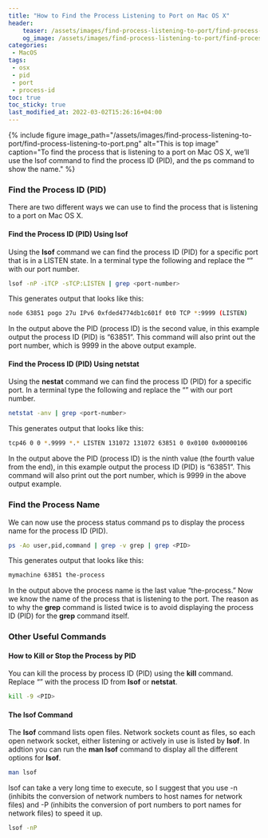 ```yaml
---
title: "How to Find the Process Listening to Port on Mac OS X"
header:
    teaser: /assets/images/find-process-listening-to-port/find-process-listening-to-port.png
    og_image: /assets/images/find-process-listening-to-port/find-process-listening-to-port.png
categories: 
 - MacOS
tags: 
 - osx
 - pid
 - port
 - process-id
toc: true
toc_sticky: true
last_modified_at: 2022-03-02T15:26:16+04:00
---
```


{% include figure image_path="/assets/images/find-process-listening-to-port/find-process-listening-to-port.png" alt="This is top image" caption="To find the process that is listening to a port on Mac OS X, we’ll use the lsof command to find the process ID (PID), and the ps command to show the name." %}

### Find the Process ID (PID)

There are two different ways we can use to find the process that is listening to a port on Mac OS X.

#### Find the Process ID (PID) Using lsof

Using the **lsof** command we can find the process ID (PID) for a specific port that is in a LISTEN state. In a terminal type the following and replace the “<port-number>” with our port number.

```bash
lsof -nP -iTCP -sTCP:LISTEN | grep <port-number>
```

This generates output that looks like this:

```bash
node 63851 pogo 27u IPv6 0xfded4774db1c601f 0t0 TCP *:9999 (LISTEN)
```

In the output above the PID (process ID) is the second value, in this example output the process ID (PID) is “63851”. This command will also print out the port number, which is 9999 in the above output example.

#### Find the Process ID (PID) Using netstat

Using the **nestat** command we can find the process ID (PID) for a specific port. In a terminal type the following and replace the “<port-number>” with our port number.

```bash
netstat -anv | grep <port-number>
```

This generates output that looks like this:

```bash
tcp46 0 0 *.9999 *.* LISTEN 131072 131072 63851 0 0x0100 0x00000106
```

In the output above the PID (process ID) is the ninth value (the fourth value from the end), in this example output the process ID (PID) is “63851”. This command will also print out the port number, which is 9999 in the above output example.

### Find the Process Name

We can now use the process status command ps to display the process name for the process ID (PID).

```bash
ps -Ao user,pid,command | grep -v grep | grep <PID>
```

This generates output that looks like this:

```bash
mymachine 63851 the-process
```

In the output above the process name is the last value “the-process.” Now we know the name of the process that is listening to the port. The reason as to why the **grep** command is listed twice is to avoid displaying the process ID (PID) for the **grep** command itself.

### Other Useful Commands

#### How to Kill or Stop the Process by PID

You can kill the process by process ID (PID) using the **kill** command. Replace “<PID>” with the process ID from **lsof** or **netstat**.

```bash
kill -9 <PID>
```

#### The lsof Command

The **lsof** command lists open files. Network sockets count as files, so each open network socket, either listening or actively in use is listed by **lsof**. In addtion you can run the **man lsof** command to display all the different options for **lsof**.

```bash
man lsof
```

lsof can take a very long time to execute, so I suggest that you use -n (inhibits the conversion of network numbers to host names for network files) and -P (inhibits the conversion of port numbers to port names for network files) to speed it up.

```bash
lsof -nP
```

